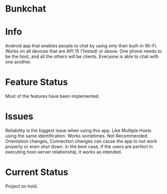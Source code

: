 # Bunkchat

# Info
Android app that enables people to chat by using only their built-in Wi-Fi.
Works on all devices that are API 15 (Tested) or above.
One phone needs to be the host, and all the others will be clients.
Everyone is able to chat with one another.

# Feature Status
Most of the features have been implemented.

# Issues
Reliability is the biggest issue when using this app. Like Multiple Hosts using the same identification. Works sometimes. Not Recommended.
Orientation changes, Connection changes can cause the app to not work properly or even shut down.
In the best case, if the users are perfect in executing host-server relationship, it works as intended.

# Current Status
Project on hold.

